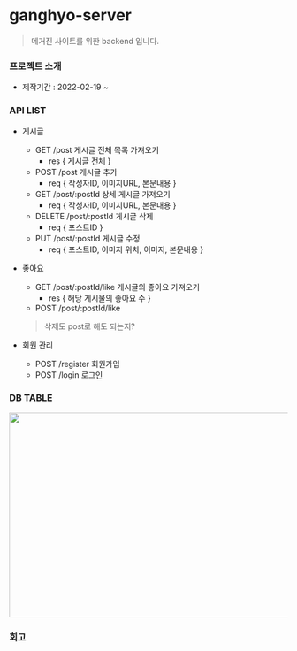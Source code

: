 # ganghyo-server
> 메거진 사이트를 위한 backend 입니다.
### 프로젝트 소개
+ 제작기간 : 2022-02-19 ~
### API LIST
+ 게시글
    + GET /post  게시글 전체 목록 가져오기
        + res { 게시글 전체 } 
    + POST /post 게시글 추가
        + req { 작성자ID, 이미지URL, 본문내용 }
    + GET /post/:postId 상세 게시글 가져오기 
        + req { 작성자ID, 이미지URL, 본문내용 }
    + DELETE /post/:postId 게시글 삭제
        + req { 포스트ID  }
    + PUT /post/:postId 게시글 수정
        + req { 포스트ID, 이미지 위치, 이미지, 본문내용 }
        
+ 좋아요
    + GET /post/:postId/like 게시글의 좋아요 가져오기
        + res { 해당 게시물의 좋아요 수 }
    + POST /post/:postId/like 
    > 삭제도 post로 해도 되는지?
+ 회원 관리
    +  POST /register 회원가입
    +  POST /login    로그인
### DB TABLE

<img src="https://teamsparta.notion.site/image/https%3A%2F%2Fs3-us-west-2.amazonaws.com%2Fsecure.notion-static.com%2F13767840-947e-4bf8-9902-8b3df273a1b2%2FUntitled.png?table=block&id=bc72d738-f4e3-4693-8683-a0d80d15342a&spaceId=83c75a39-3aba-4ba4-a792-7aefe4b07895&width=2000&userId=&cache=v2"  width="700" height="370">

### 회고
